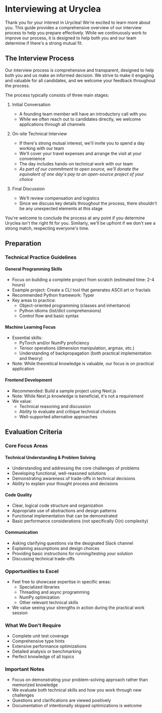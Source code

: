 # Interviewing at Uryclea
Thank you for your interest in Uryclea! We're excited to learn more about you. This guide provides a comprehensive overview of our interview process to help you prepare effectively. While we continuously work to improve our process, it is designed to help both you and our team determine if there's a strong mutual fit.

## The Interview Process

Our interview process is comprehensive and transparent, designed to help both you and us make an informed decision. We strive to make it engaging and valuable for all candidates, and we welcome your feedback throughout the process.

The process typically consists of three main stages:

1. Initial Conversation
   - A founding team member will have an introductory call with you
   - While we often reach out to candidates directly, we welcome applications through all channels

2. On-site Technical Interview
   - If there's strong mutual interest, we'll invite you to spend a day working with our team
   - We'll cover your travel expenses and arrange the visit at your convenience
   - The day includes hands-on technical work with our team
   - *As part of our commitment to open source, we'll donate the equivalent of one day's pay to an open-source project of your choice*

3. Final Discussion
   - We'll review compensation and logistics
   - Since we discuss key details throughout the process, there shouldn't be any unexpected elements at this stage

You're welcome to conclude the process at any point if you determine Uryclea isn't the right fit for you. Similarly, we'll be upfront if we don't see a strong match, respecting everyone's time.

## Preparation

### Technical Practice Guidelines

#### General Programming Skills
- Focus on building a complete project from scratch (estimated time: 2-4 hours)
- Example project: Create a CLI tool that generates ASCII art or fractals
- Recommended Python framework: Typer
- Key areas to practice:
  - Object-oriented programming (classes and inheritance)
  - Python idioms (list/dict comprehensions)
  - Control flow and basic syntax
  
#### Machine Learning Focus
- Essential skills:
  - PyTorch and/or NumPy proficiency
  - Tensor operations (dimension manipulation, argmax, etc.)
  - Understanding of backpropagation (both practical implementation and theory)
- Note: While theoretical knowledge is valuable, our focus is on practical application

#### Frontend Development
- Recommended: Build a sample project using Next.js
- Note: While Next.js knowledge is beneficial, it's not a requirement
- We value:
  - Technical reasoning and discussion
  - Ability to evaluate and critique technical choices
  - Well-supported alternative approaches

## Evaluation Criteria

### Core Focus Areas

#### Technical Understanding & Problem Solving
- Understanding and addressing the core challenges of problems
- Developing functional, well-reasoned solutions
- Demonstrating awareness of trade-offs in technical decisions
- Ability to explain your thought process and decisions

#### Code Quality
- Clear, logical code structure and organization
- Appropriate use of abstractions and design patterns
- Functional implementation that can be demonstrated
- Basic performance considerations (not specifically O(n) complexity)

#### Communication
- Asking clarifying questions via the designated Slack channel
- Explaining assumptions and design choices
- Providing basic instructions for running/testing your solution
- Discussing technical trade-offs

### Opportunities to Excel
- Feel free to showcase expertise in specific areas:
  - Specialized libraries
  - Threading and async programming
  - NumPy optimization
  - Other relevant technical skills
- We value seeing your strengths in action during the practical work session

### What We Don't Require
- Complete unit test coverage
- Comprehensive type hints
- Extensive performance optimizations
- Detailed analysis or benchmarking
- Perfect knowledge of all topics

### Important Notes
- Focus on demonstrating your problem-solving approach rather than memorized knowledge
- We evaluate both technical skills and how you work through new challenges
- Questions and clarifications are viewed positively
- Documentation of intentionally skipped optimizations is welcome
